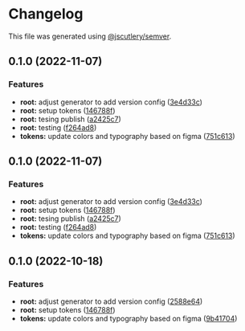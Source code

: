 # Changelog

This file was generated using [@jscutlery/semver](https://github.com/jscutlery/semver).

## 0.1.0 (2022-11-07)


### Features

* **root:** adjust generator to add version config ([3e4d33c](https://github.com/mgonc/novatics-ui/commit/3e4d33c02094754a2cf2389d77aa92ea5c1868a5))
* **root:** setup tokens ([146788f](https://github.com/mgonc/novatics-ui/commit/146788f05ca6dfd05685111d5170bde69c8796db))
* **root:** tesing publish ([a2425c7](https://github.com/mgonc/novatics-ui/commit/a2425c7c1529c67544d53033771625f591373c23))
* **root:** testing ([f264ad8](https://github.com/mgonc/novatics-ui/commit/f264ad8d5488626a5bf6cea7d3ac8b586cbec58e))
* **tokens:** update colors and typography based on figma ([751c613](https://github.com/mgonc/novatics-ui/commit/751c613b742bd4332fbba29acc8070060a82772e))

## 0.1.0 (2022-11-07)


### Features

* **root:** adjust generator to add version config ([3e4d33c](https://github.com/mgonc/novatics-ui/commit/3e4d33c02094754a2cf2389d77aa92ea5c1868a5))
* **root:** setup tokens ([146788f](https://github.com/mgonc/novatics-ui/commit/146788f05ca6dfd05685111d5170bde69c8796db))
* **root:** tesing publish ([a2425c7](https://github.com/mgonc/novatics-ui/commit/a2425c7c1529c67544d53033771625f591373c23))
* **root:** testing ([f264ad8](https://github.com/mgonc/novatics-ui/commit/f264ad8d5488626a5bf6cea7d3ac8b586cbec58e))
* **tokens:** update colors and typography based on figma ([751c613](https://github.com/mgonc/novatics-ui/commit/751c613b742bd4332fbba29acc8070060a82772e))

## 0.1.0 (2022-10-18)


### Features

* **root:** adjust generator to add version config ([2588e64](https://github.com/mgonc/novatics-ui/commit/2588e64d92092d4b017994267c781addf14f9fbe))
* **root:** setup tokens ([146788f](https://github.com/mgonc/novatics-ui/commit/146788f05ca6dfd05685111d5170bde69c8796db))
* **tokens:** update colors and typography based on figma ([9b41704](https://github.com/mgonc/novatics-ui/commit/9b41704b73905894956ca5d55ea43de64e8e2076))
